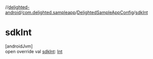 //[delighted-android](../../../index.md)/[com.delighted.sampleapp](../index.md)/[DelightedSampleAppConfig](index.md)/[sdkInt](sdk-int.md)

# sdkInt

[androidJvm]\
open override val [sdkInt](sdk-int.md): [Int](https://kotlinlang.org/api/latest/jvm/stdlib/kotlin/-int/index.html)
